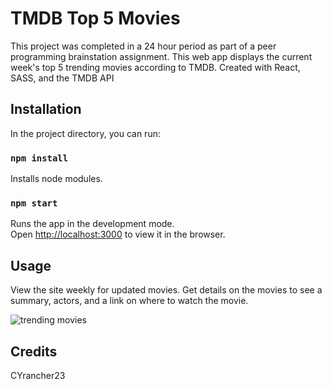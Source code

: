 # TMDB Top 5 Movies

This project was completed in a 24 hour period as part of a peer programming brainstation assignment. 
This web app displays the current week's top 5 trending movies according to TMDB. 
Created with React, SASS, and the TMDB API

## Installation

In the project directory, you can run:

### `npm install`

Installs node modules. 

### `npm start`
Runs the app in the development mode.\
Open [http://localhost:3000](http://localhost:3000) to view it in the browser.


## Usage

View the site weekly for updated movies. Get details on the movies to see a summary, actors, and a link on where to watch the movie. 



![trending movies](https://user-images.githubusercontent.com/50892294/118320092-fa39b480-b4b8-11eb-81fd-572145770695.gif)


## Credits

CYrancher23

